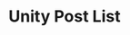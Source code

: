 ---
title: "Unity Post List"
permalink: /categories/unity/
layout: category

author_profile: true
sidebar_main:
  nav: sidebar_category
taxonomy: unity
---